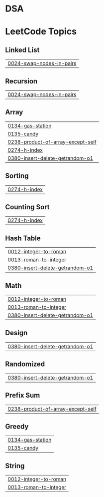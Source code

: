 # DSA
<!---LeetCode Topics Start-->
# LeetCode Topics
## Linked List
|  |
| ------- |
| [0024-swap-nodes-in-pairs](https://github.com/sunnyteotia/DSA/tree/master/0024-swap-nodes-in-pairs) |
## Recursion
|  |
| ------- |
| [0024-swap-nodes-in-pairs](https://github.com/sunnyteotia/DSA/tree/master/0024-swap-nodes-in-pairs) |
## Array
|  |
| ------- |
| [0134-gas-station](https://github.com/sunnyteotia/DSA/tree/master/0134-gas-station) |
| [0135-candy](https://github.com/sunnyteotia/DSA/tree/master/0135-candy) |
| [0238-product-of-array-except-self](https://github.com/sunnyteotia/DSA/tree/master/0238-product-of-array-except-self) |
| [0274-h-index](https://github.com/sunnyteotia/DSA/tree/master/0274-h-index) |
| [0380-insert-delete-getrandom-o1](https://github.com/sunnyteotia/DSA/tree/master/0380-insert-delete-getrandom-o1) |
## Sorting
|  |
| ------- |
| [0274-h-index](https://github.com/sunnyteotia/DSA/tree/master/0274-h-index) |
## Counting Sort
|  |
| ------- |
| [0274-h-index](https://github.com/sunnyteotia/DSA/tree/master/0274-h-index) |
## Hash Table
|  |
| ------- |
| [0012-integer-to-roman](https://github.com/sunnyteotia/DSA/tree/master/0012-integer-to-roman) |
| [0013-roman-to-integer](https://github.com/sunnyteotia/DSA/tree/master/0013-roman-to-integer) |
| [0380-insert-delete-getrandom-o1](https://github.com/sunnyteotia/DSA/tree/master/0380-insert-delete-getrandom-o1) |
## Math
|  |
| ------- |
| [0012-integer-to-roman](https://github.com/sunnyteotia/DSA/tree/master/0012-integer-to-roman) |
| [0013-roman-to-integer](https://github.com/sunnyteotia/DSA/tree/master/0013-roman-to-integer) |
| [0380-insert-delete-getrandom-o1](https://github.com/sunnyteotia/DSA/tree/master/0380-insert-delete-getrandom-o1) |
## Design
|  |
| ------- |
| [0380-insert-delete-getrandom-o1](https://github.com/sunnyteotia/DSA/tree/master/0380-insert-delete-getrandom-o1) |
## Randomized
|  |
| ------- |
| [0380-insert-delete-getrandom-o1](https://github.com/sunnyteotia/DSA/tree/master/0380-insert-delete-getrandom-o1) |
## Prefix Sum
|  |
| ------- |
| [0238-product-of-array-except-self](https://github.com/sunnyteotia/DSA/tree/master/0238-product-of-array-except-self) |
## Greedy
|  |
| ------- |
| [0134-gas-station](https://github.com/sunnyteotia/DSA/tree/master/0134-gas-station) |
| [0135-candy](https://github.com/sunnyteotia/DSA/tree/master/0135-candy) |
## String
|  |
| ------- |
| [0012-integer-to-roman](https://github.com/sunnyteotia/DSA/tree/master/0012-integer-to-roman) |
| [0013-roman-to-integer](https://github.com/sunnyteotia/DSA/tree/master/0013-roman-to-integer) |
<!---LeetCode Topics End-->